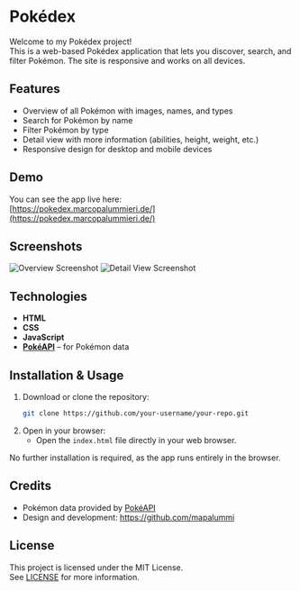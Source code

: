 # Pokédex

Welcome to my Pokédex project!  
This is a web-based Pokédex application that lets you discover, search, and filter Pokémon. The site is responsive and works on all devices.

## Features

- Overview of all Pokémon with images, names, and types
- Search for Pokémon by name
- Filter Pokémon by type
- Detail view with more information (abilities, height, weight, etc.)
- Responsive design for desktop and mobile devices

## Demo

You can see the app live here:  
[https://pokedex.marcopalummieri.de/](https://pokedex.marcopalummieri.de/)

## Screenshots

![Overview Screenshot](path/to/overview-screenshot.png)
![Detail View Screenshot](path/to/detail-screenshot.png)


## Technologies

- **HTML**
- **CSS**
- **JavaScript**
- **[PokéAPI](https://pokeapi.co/)** – for Pokémon data

## Installation & Usage

1. Download or clone the repository:
    ```bash
    git clone https://github.com/your-username/your-repo.git
    ```
2. Open in your browser:
    - Open the `index.html` file directly in your web browser.

No further installation is required, as the app runs entirely in the browser.

## Credits

- Pokémon data provided by [PokéAPI](https://pokeapi.co/)
- Design and development: https://github.com/mapalummi

## License

This project is licensed under the MIT License.  
See [LICENSE](LICENSE) for more information.
